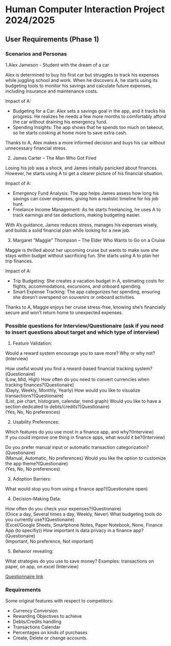 # Human Computer Interaction Project 2024/2025

## User Requirements (Phase 1)

### Scenarios and Personas

1.Alex Jameson - Student with the dream of a car

Alex is determined to buy his first car but struggles to track his expenses while juggling school and work. When he discovers A, he starts using its budgeting tools to monitor his savings and calculate future expenses, including insurance and maintenance costs.

Impact of A:
- Budgeting for a Car: Alex sets a savings goal in the app, and it tracks his progress. He realizes he needs a few more months to comfortably afford the car without draining his emergency fund.
- Spending Insights: The app shows that he spends too much on takeout, so he starts cooking at home more to save extra cash.
  
Thanks to A, Alex makes a more informed decision and buys his car without unnecessary financial stress.

2. James Carter – The Man Who Got Fired
   
Losing his job was a shock, and James initially panicked about finances. However, he starts using A to get a clearer picture of his financial situation.

Impact of A:
- Emergency Fund Analysis: The app helps James assess how long his savings can cover expenses, giving him a  realistic timeline for his job hunt.
- Freelance Income Management: As he starts freelancing, he uses A to track earnings and tax deductions, making budgeting easier.
  
With A’s guidance, James reduces stress, manages his expenses wisely, and builds a solid financial plan while looking for a new job.

3. Margaret "Maggie" Thompson – The Elder Who Wants to Go on a Cruise
   
Maggie is thrilled about her upcoming cruise but wants to make sure she stays within budget without sacrificing fun. She starts using A to plan her trip finances.

Impact of A:
- Trip Budgeting: She creates a vacation budget in A, estimating costs for flights, accommodations, excursions, and onboard spending.
- Smart Expense Tracking: The app categorizes her spending, ensuring she doesn’t overspend on souvenirs or onboard activities.
  
Thanks to A, Maggie enjoys her cruise stress-free, knowing she’s financially secure and won’t return home to unexpected expenses.

### Possible questions for Interview/Questionaire (ask if you need to insert questions about target and which type of interview)

1) Feature Validation:

Would a reward system encourage you to save more? Why or why not?(Interview)<br>

How useful would you find a reward-based financial tracking system?(Questionaire)<br>
(Low, Mid, High)
How often do you need to convert currencies when tracking finances?(Questionaire)<br>
(Dayly, Weekly, Monthly, Yearly)
How would you like to visualize transactions?(Questionaire)<br>
(List, pie chart, histogram, calendar, trend graph)
Would you like to have a section dedicated to debts/credits?(Questionaire)<br>
(Yes, No, No preferences)

2) Usability Preferences:

Which features do you use most in a finance app, and why?(Interview)<br>
If you could improve one thing in finance apps, what would it be?(Interview)<br>

Do you prefer manual input or automatic transaction categorization?(Questionaire)<br>
(Manual, Automatic, No preferences)
Would you like the option to customize the app theme?(Questionaire)<br>
(Yes, No, No preferences)


3) Adoption Barriers:

What would stop you from using a finance app?(Questionaire open)<br>


4) Decision-Making Data:

How often do you check your expenses?(Questionaire)<br>
(Once a day, Several times a day, Weekly, Never)
What budgeting tools do you currently use?(Questionaire)<br>
(Excel/Google Sheets, Smartphone Notes, Paper Notebook, None, Finance App (to specifiy))
How important is data privacy in a finance app?(Questionaire)<br>
(Important, No preference, Not important)

5) Behavior revealing:

What strategies do you use to save money? Examples: transactions on paper, on app, on excel (Interview)<br>


[Questionnaire link](https://docs.google.com/forms/d/1fRGUwQrCjuY9JcCf58vKLwpskM2qY9og3AjtkynC6AY/edit)


### Requirements

Some original features with respect to competitors:
- Currency Conversion
- Rewarding Objectives to achieve
- Debts/Credits handling
- Transactions Calendar 
- Percentages on kinds of purchases
- Create, Delete or change accounts.
